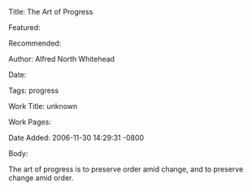 Title: The Art of Progress

Featured: 

Recommended: 

Author: Alfred North Whitehead

Date: 

Tags: progress

Work Title: unknown

Work Pages:  

Date Added: 2006-11-30 14:29:31 -0800

Body:

The art of progress is to preserve order amid change, and to preserve change amid order.


